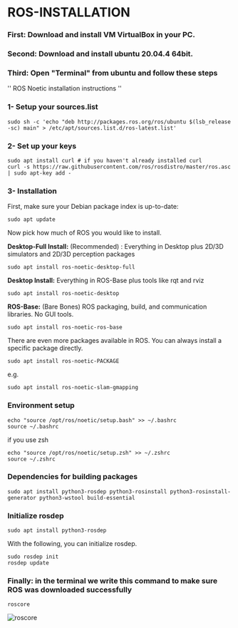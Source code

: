 # ROS-INSTALLATION

### First: Download and install VM VirtualBox in your PC.
### Second: Download and install ubuntu 20.04.4 64bit.
### Third: Open "Terminal" from ubuntu and follow these steps 

'' ROS Noetic installation instructions '' 

### 1- Setup your sources.list

```
sudo sh -c 'echo "deb http://packages.ros.org/ros/ubuntu $(lsb_release -sc) main" > /etc/apt/sources.list.d/ros-latest.list'
```

### 2- Set up your keys

``` 
sudo apt install curl # if you haven't already installed curl
curl -s https://raw.githubusercontent.com/ros/rosdistro/master/ros.asc | sudo apt-key add -
```

### 3- Installation

First, make sure your Debian package index is up-to-date:
```
sudo apt update
```
Now pick how much of ROS you would like to install.

**Desktop-Full Install:** (Recommended) : Everything in Desktop plus 2D/3D simulators and 2D/3D perception packages

```
sudo apt install ros-noetic-desktop-full
```
**Desktop Install:** Everything in ROS-Base plus tools like rqt and rviz
```
sudo apt install ros-noetic-desktop
```
**ROS-Base:** (Bare Bones) ROS packaging, build, and communication libraries. No GUI tools.
```
sudo apt install ros-noetic-ros-base
```

There are even more packages available in ROS. You can always install a specific package directly.
```
sudo apt install ros-noetic-PACKAGE
```
e.g.
```
sudo apt install ros-noetic-slam-gmapping
```

### Environment setup
```
echo "source /opt/ros/noetic/setup.bash" >> ~/.bashrc
source ~/.bashrc
```
if you use zsh 

```
echo "source /opt/ros/noetic/setup.zsh" >> ~/.zshrc
source ~/.zshrc
```

### Dependencies for building packages

```
sudo apt install python3-rosdep python3-rosinstall python3-rosinstall-generator python3-wstool build-essential
```

### Initialize rosdep

```
sudo apt install python3-rosdep
```

With the following, you can initialize rosdep.

```
sudo rosdep init
rosdep update
```

### Finally: in the terminal we write this command to make sure **ROS** was downloaded successfully
```
roscore
```


![roscore](https://user-images.githubusercontent.com/65435678/178351120-4f438cc2-4dcc-4b7a-b462-64600a6b10a0.jpeg)









































